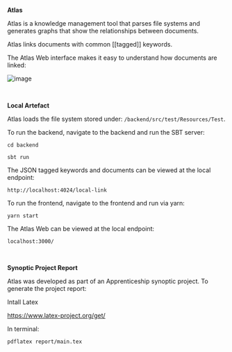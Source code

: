 **Atlas**

Atlas is a knowledge management tool that parses file systems and generates graphs that show the relationships between documents.

Atlas links documents with common [[tagged]] keywords.

The Atlas Web interface makes it easy to understand how documents are linked:

![image](https://user-images.githubusercontent.com/42213235/137473742-798d7328-2473-42b7-b73c-9ff08dc69c3c.png)


<br />

**Local Artefact**

Atlas loads the file system stored under: `/backend/src/test/Resources/Test`.

To run the backend, navigate to the backend and run the SBT server:

`cd backend`

`sbt run`

The JSON tagged keywords and documents can be viewed at the local endpoint:

`http://localhost:4024/local-link`

To run the frontend, navigate to the frontend and run via yarn:

`yarn start`

The Atlas Web can be viewed at the local endpoint:

`localhost:3000/`

<br />

**Synoptic Project Report**

Atlas was developed as part of an Apprenticeship synoptic project. To generate the project report:

Intall Latex

https://www.latex-project.org/get/

In terminal:

`pdflatex report/main.tex`
